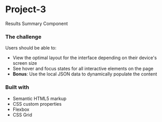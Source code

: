 # Project-3
Results Summary Component

### The challenge

Users should be able to:

- View the optimal layout for the interface depending on their device's screen size
- See hover and focus states for all interactive elements on the page
- **Bonus**: Use the local JSON data to dynamically populate the content

### Built with

- Semantic HTML5 markup
- CSS custom properties
- Flexbox
- CSS Grid
